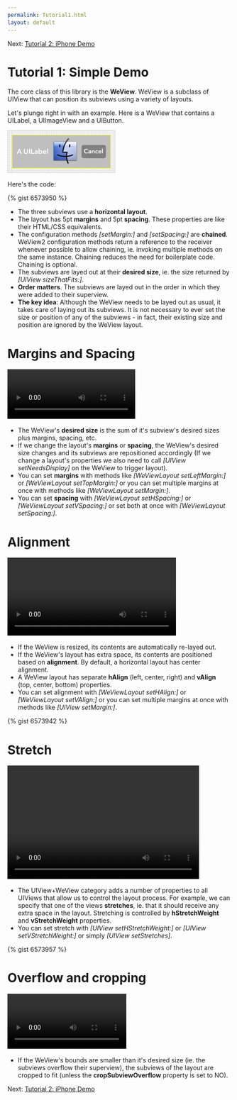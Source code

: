 ```yaml
---
permalink: Tutorial1.html
layout: default
---
```


Next\: [Tutorial 2: iPhone Demo](Tutorial2.html)

Tutorial 1: Simple Demo
==

<!-- TEMPLATE START -->

The core class of this library is the __WeView__.  WeView is a subclass of UIView that can position its subviews using a variety of layouts.

Let's plunge right in with an example.  Here is a WeView that contains a UILabel, a UIImageView and a UIButton.

![Layout Snapshot](images/snapshot-C8C60F9D-AE44-4405-B077-A3EAC0636E31-90246-0004232B38E3D685-2.png)

Here's the code:

{% gist 6573950 %}


* The three subviews use a __horizontal layout__.  
* The layout has 5pt __margins__ and 5pt __spacing__.  These properties are like their HTML/CSS equivalents.
* The configuration methods _\[setMargin:\]_ and _\[setSpacing:\]_ are __chained__.  WeView2 configuration methods return a reference to the receiver whenever possible to allow chaining, ie. invoking multiple methods on the same instance. Chaining reduces the need for boilerplate code. Chaining is optional. 
* The subviews are layed out at their __desired size__, ie. the size returned by _\[UIView sizeThatFits:\]_.
* __Order matters__.  The subviews are layed out in the order in which they were added to their superview.
* __The key idea__: Although the WeView needs to be layed out as usual, it takes care of laying out its subviews.  It is not necessary to ever set the size or position of any of the subviews - in fact, their existing size and position are ignored by the WeView layout.


Margins and Spacing
===

<video WIDTH="288" HEIGHT="112" AUTOPLAY="true" controls="true" LOOP="true" class="embedded_video" >
    <source src="videos/video-E5A4D704-7DA1-4BF8-A049-F5458EDF8B4E-76443-0005E3631CEDDA90.mp4" type="video/mp4" />
    <source src="videos/video-E5A4D704-7DA1-4BF8-A049-F5458EDF8B4E-76443-0005E3631CEDDA90.webm" type="video/webm" />
</video>

* The WeView's __desired size__ is the sum of it's subview's desired sizes plus margins, spacing, etc.
* If we change the layout's __margins__ or __spacing__, the WeView's desired size changes and its subviews are repositioned accordingly (If we change a layout's properties we also need to call _\[UIView setNeedsDisplay\]_ on the WeView to trigger layout). 
* You can set __margins__ with methods like _\[WeViewLayout setLeftMargin:\]_ or _\[WeViewLayout setTopMargin:\]_ or you can set multiple margins at once with methods like _\[WeViewLayout setMargin:\]_.
* You can set __spacing__ with _\[WeViewLayout setHSpacing:\]_ or _\[WeViewLayout setVSpacing:\]_ or set both at once with _\[WeViewLayout setSpacing:\]_.



Alignment 
===

<video WIDTH="380" HEIGHT="176" AUTOPLAY="true" controls="true" LOOP="true" class="embedded_video" >
    <source src="videos/video-408A68F3-4E9A-4617-BF0B-138C8DC3C9C7-76443-0005E3B3D9B61AEF.mp4" type="video/mp4" />
    <source src="videos/video-408A68F3-4E9A-4617-BF0B-138C8DC3C9C7-76443-0005E3B3D9B61AEF.webm" type="video/webm" />
</video>

* If the WeView is resized, its contents are automatically re-layed out.
* If the WeView's layout has extra space, its contents are positioned based on __alignment__.  By default, a horizontal layout has center alignment.
* A WeView layout has separate __hAlign__ (left, center, right) and __vAlign__ (top, center, bottom) properties.
* You can set alignment with _\[WeViewLayout setHAlign:\]_ or _\[WeViewLayout setVAlign:\]_ or you can set multiple margins at once with methods like _\[UIView setMargin:\]_.

{% gist 6573942 %}


Stretch
===

<video WIDTH="432" HEIGHT="256" AUTOPLAY="true" controls="true" LOOP="true" class="embedded_video" >
    <source src="videos/videovideo-E96286B9-A865-4D1A-A76F-3CCD927011F2-76443-0005E3BFD3FAA3EE.mp4" type="video/mp4" />
    <source src="videos/video-E96286B9-A865-4D1A-A76F-3CCD927011F2-76443-0005E3BFD3FAA3EE.webm" type="video/webm" />
</video>

* The UIView+WeView category adds a number of properties to all UIViews that allow us to control the layout process.  For example, we can specify that one of the views __stretches__, ie. that it should receive any extra space in the layout.  Stretching is controlled by __hStretchWeight__ and __vStretchWeight__ properties.
* You can set stretch with _\[UIView setHStretchWeight:\]_ or _\[UIView setVStretchWeight:\]_ or simply _\[UIView setStretches\]_.

{% gist 6573957 %}


Overflow and cropping
===

<video WIDTH="268" HEIGHT="124" AUTOPLAY="true" controls="true" LOOP="true" class="embedded_video" >
    <source src="videos/video-036A3D47-789B-4CB4-B1A7-0FF87933C4DD-76443-0005E4417509FC15.mp4" type="video/mp4" />
    <source src="videos/video-036A3D47-789B-4CB4-B1A7-0FF87933C4DD-76443-0005E4417509FC15.webm" type="video/webm" />
</video>

* If the WeView's bounds are smaller than it's desired size (ie. the subviews overflow their superview), the subviews of the layout are cropped to fit (unless the __cropSubviewOverflow__ property is set to NO).

<!-- TEMPLATE END -->

Next\: [Tutorial 2: iPhone Demo](Tutorial2.html)